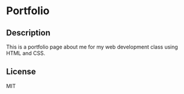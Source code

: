 # Portfolio

## Description
This is a portfolio page about me for my web development class using HTML and CSS.

## License 
MIT
